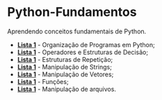 # Python-Fundamentos
Aprendendo conceitos fundamentais de Python.

* **[Lista 1](https://github.com/taferreiraua/Python-Fundamentos/blob/master/arqv_md/Lista1.md)** - Organização de Programas em Python;
* **[Lista 1](https://github.com/taferreiraua/Python-Fundamentos/blob/master/arqv_md/Lista2.md)** - Operadores e Estruturas de Decisão;
* **[Lista 1](https://github.com/taferreiraua/Python-Fundamentos/blob/master/arqv_md/Lista3.md)** - Estruturas de Repetição;
* **[Lista 1](https://github.com/taferreiraua/Python-Fundamentos/blob/master/arqv_md/Lista4.md)** - Manipulação de Strings;
* **[Lista 1](https://github.com/taferreiraua/Python-Fundamentos/blob/master/arqv_md/Lista5.md)** - Manipulação de Vetores;
* **[Lista 1](https://github.com/taferreiraua/Python-Fundamentos/blob/master/arqv_md/Lista6.md)** - Funções;
* **[Lista 1](https://github.com/taferreiraua/Python-Fundamentos/blob/master/arqv_md/Lista7.md)** - Manipulação de arquivos.
